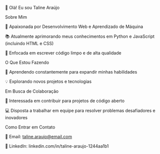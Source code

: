 👋 Olá! Eu sou Taline Araújo


Sobre Mim

🌟 Apaixonada por Desenvolvimento Web e Aprendizado de Máquina

📚 Atualmente aprimorando meus conhecimentos em Python e JavaScript (incluindo HTML e CSS)

🚀 Enfocada em escrever código limpo e de alta qualidade


O Que Estou Fazendo

🌱 Aprendendo constantemente para expandir minhas habilidades

💡 Explorando novos projetos e tecnologias


Em Busca de Colaboração

🤝 Interessada em contribuir para projetos de código aberto

💻 Disposta a trabalhar em equipe para resolver problemas desafiadores e inovadores


Como Entrar em Contato

📧 Email: taline.araujo@email.com

💼 LinkedIn: linkedin.com/in/taline-araujo-1244aa1b1

